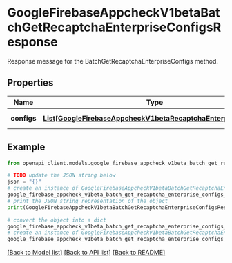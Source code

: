 # GoogleFirebaseAppcheckV1betaBatchGetRecaptchaEnterpriseConfigsResponse

Response message for the BatchGetRecaptchaEnterpriseConfigs method.

## Properties

Name | Type | Description | Notes
------------ | ------------- | ------------- | -------------
**configs** | [**List[GoogleFirebaseAppcheckV1betaRecaptchaEnterpriseConfig]**](GoogleFirebaseAppcheckV1betaRecaptchaEnterpriseConfig.md) | RecaptchaEnterpriseConfigs retrieved. | [optional] 

## Example

```python
from openapi_client.models.google_firebase_appcheck_v1beta_batch_get_recaptcha_enterprise_configs_response import GoogleFirebaseAppcheckV1betaBatchGetRecaptchaEnterpriseConfigsResponse

# TODO update the JSON string below
json = "{}"
# create an instance of GoogleFirebaseAppcheckV1betaBatchGetRecaptchaEnterpriseConfigsResponse from a JSON string
google_firebase_appcheck_v1beta_batch_get_recaptcha_enterprise_configs_response_instance = GoogleFirebaseAppcheckV1betaBatchGetRecaptchaEnterpriseConfigsResponse.from_json(json)
# print the JSON string representation of the object
print(GoogleFirebaseAppcheckV1betaBatchGetRecaptchaEnterpriseConfigsResponse.to_json())

# convert the object into a dict
google_firebase_appcheck_v1beta_batch_get_recaptcha_enterprise_configs_response_dict = google_firebase_appcheck_v1beta_batch_get_recaptcha_enterprise_configs_response_instance.to_dict()
# create an instance of GoogleFirebaseAppcheckV1betaBatchGetRecaptchaEnterpriseConfigsResponse from a dict
google_firebase_appcheck_v1beta_batch_get_recaptcha_enterprise_configs_response_from_dict = GoogleFirebaseAppcheckV1betaBatchGetRecaptchaEnterpriseConfigsResponse.from_dict(google_firebase_appcheck_v1beta_batch_get_recaptcha_enterprise_configs_response_dict)
```
[[Back to Model list]](../README.md#documentation-for-models) [[Back to API list]](../README.md#documentation-for-api-endpoints) [[Back to README]](../README.md)


